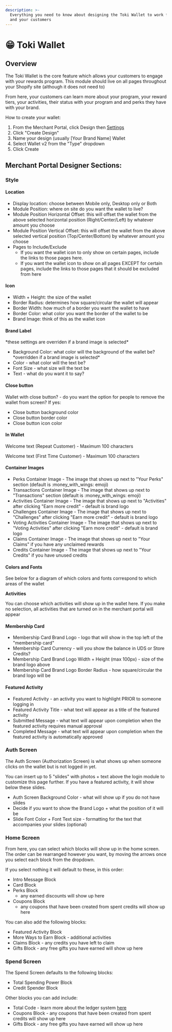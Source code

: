 ```yaml
---
description: >-
  Everything you need to know about designing the Toki Wallet to work for you
  and your customers
---
```


# 😁 Toki Wallet

## **Overview**

The Toki Wallet is the core feature which allows your customers to engage with your rewards program. This module should live on all pages throughout your Shopify site (although it does not need to)

From here, your customers can learn more about your program, your reward tiers, your activities, their status with your program and and perks they have with your brand.

How to create your wallet:

1. From the Merchant Portal, click Design then [Settings](https://manage.buildwithtoki.com/design/settings)
2. Click "Create Design"
3. Name your design (usually \[Your Brand Name] Wallet
4. Select Wallet v2 from the "Type" dropdown
5. Click Create

## Merchant Portal Designer Sections:

### **Style**

#### **Location**

* Display location: choose between Mobile only, Desktop only or Both
* Module Position: where on site do you want the wallet to live?
* Module Position Horizontal Offset: this will offset the wallet from the above selected  horizontal position (Right/Center/Left) by whatever amount you choose
* Module Position Vertical Offset: this will offset the wallet from the above selected vertical position (Top/Center/Bottom) by whatever amount you choose
* Pages to Include/Exclude
  * If you want the wallet icon to only show on certain pages, include the links to those pages here.
  * If you want the wallet icon to show on all pages EXCEPT for certain pages, include the links to those pages that it should be excluded from here

#### **Icon**

* Width + Height: the size of the wallet
* Border Radius: determines how square/circular the wallet will appear
* Border Width: how much of a border you want the wallet to have
* Border Color: what color you want the border of the wallet to be
* Brand Image: think of this as the wallet icon

#### **Brand Label**&#x20;

\*these settings are overriden if a brand image is selected\*

* Background Color: what color will the background of the wallet be? \*overridden if a brand image is selected\*
* Color - what color will the text be?
* Font Size - what size will the text be
* Text - what do you want it to say?

#### **Close button**

Wallet with close button? - do you want the option for people to remove the wallet from screen? If yes:

* Close button background color
* Close button border color
* Close button icon color

#### **In Wallet**

Welcome text (Repeat Customer) - Maximum 100 characters

Welcome text (First Time Customer) - Maximum 100 characters

#### **Container Images**

* Perks Container Image - The image that shows up next to "Your Perks" section (default is :money\_with\_wings: emoji)
* Transactions Container Image - The image that shows up next to "Transactions" section (default is :money\_with\_wings: emoji)
* Activities Container Image - The image that shows up next to "Activities" after clicking "Earn more credit" - default is brand logo
* Challenges Container Image - The image that shows up next to "Challenges" after clicking "Earn more credit" - default is brand logo
* Voting Activities Container Image - The image that shows up next to "Voting Activities" after clicking "Earn more credit" - default is brand logo
* Claims Container Image - The image that shows up next to "Your Claims" if you have any unclaimed rewards
* Credits Container Image - The image that shows up next to "Your Credits" if you have unused credits

#### **Colors and Fonts**

See below for a diagram of which colors and fonts correspond to which areas of the wallet

**Activities**

You can choose which activities will show up in the wallet here. If you make no selection, all activities that are turned on in the merchant portal will appear

#### **Membership Card**

* Membership Card Brand Logo - logo that will show in the top left of the "membership card"
* Membership Card Currency - will you show the balance in UDS or Store Credits?
* Membership Card Brand Logo Width + Height (max 100px) - size of the brand logo above
* Membership Card Brand Logo Border Radius - how square/circular the brand logo will be

#### **Featured Activity**

* Featured Activity - an activity you want to highlight PRIOR to someone logging in
* Featured Activity Title - what text will appear as a title of the featured activity
* Submitted Message - what text will appear upon completion when the featured activity requires manual approval
* Completed Message - what text will appear upon completion when the featured activity is automatically approved &#x20;

### **Auth Screen**

The Auth Screen (Authorization Screen) is what shows up when someone clicks on the wallet but is not logged in yet.&#x20;

You can insert up to 5 "slides" with photos + text above the login module to customize this page further. If you have a featured activity, it will show below these slides.

* Auth Screen Background Color - what will show up if you do not have slides
* Decide if you want to show the Brand Logo + what the position of it will be
* Slide Font Color + Font Text size - formatting for the text that accompanies your slides (optional)

### **Home Screen**

From here, you can select which blocks will show up in the home screen. The order can be rearranged however you want, by moving the arrows once you select each block from the dropdown.&#x20;

If you select nothing it will default to these, in this order:

* Intro Message Block
* Card Block
* Perks Block
  * any earned discounts will show up here
* Coupons Block
  * any coupons that have been created from spent credits will show up here

You can also add the following blocks:

* Featured Activity Block
* More Ways to Earn Block - additional activities&#x20;
* Claims Block - any credits you have left to claim
* Gifts Block - any free gifts you have earned will show up here

### Spend Screen

The Spend Screen defaults to the following blocks:

* Total Spending Power Block
* Credit Spender Block

Other blocks you can add include:

* Total Code - learn more about the ledger system [here](../../program-set-up/redemption-aka-redeem/spending-rules/ledger-system.md)
* Coupons Block - any coupons that have been created from spent credits will show up here
* Gifts Block - any free gifts you have earned will show up here













